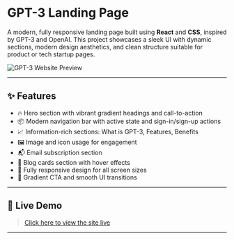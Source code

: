 # GPT-3 Landing Page

A modern, fully responsive landing page built using **React** and **CSS**, inspired by GPT-3 and OpenAI. This project showcases a sleek UI with dynamic sections, modern design aesthetics, and clean structure suitable for product or tech startup pages.

![GPT-3 Website Preview](./assets/screenshot.png)

---

## ✨ Features

- 🔥 Hero section with vibrant gradient headings and call-to-action
- 📦 Modern navigation bar with active state and sign-in/sign-up actions
- 📈 Information-rich sections: What is GPT-3, Features, Benefits
- 🖼️ Image and icon usage for engagement
- 📬 Email subscription section
- 🧠 Blog cards section with hover effects
- 📱 Fully responsive design for all screen sizes
- 🌈 Gradient CTA and smooth UI transitions

---

## 🚀 Live Demo

> [Click here to view the site live](https://github.com/PrakharSinghG/GPT3_React_Frontend)

---

